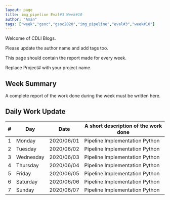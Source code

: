 ```yaml
---
layout: page
title: img_pipeline Eval#3 Week#10
author: "Aman"
tags: ["week","gsoc","gsoc2020","img_pipeline","eval#3","week#10"]
---
```

Welcome of CDLI Blogs.

Please update the author name and add tags too. 

This page should contain the report made for every week.

Replace Project# with your project name.

## Week Summary

A complete report of the work done during the week must be written here. 


## Daily Work Update

|\#|Day|Date|A short description of the work done|  
|---	|---	|---	|---	|  
|1   	| Monday 	|   2020/06/01	| Pipeline Implementation Python |  
|2   	| Tuesday  	|   2020/06/02	| Pipeline Implementation Python |  
|3   	| Wednesday  	|  2020/06/03 	| Pipeline Implementation Python |  
|4   	| Thursday  	|   2020/06/04	| Pipeline Implementation Python |  
|5   	| Friday  	|   2020/06/05	| Pipeline Implementation Python |  
|6   	| Saturday  	|   2020/06/06	| Pipeline Implementation Python |  
|7   	| Sunday  	|   2020/06/07	| Pipeline Implementation Python |  
